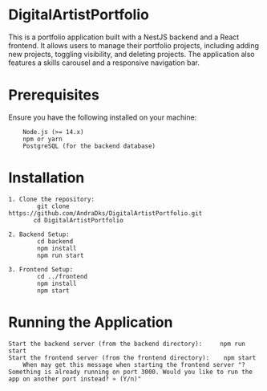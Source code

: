 # DigitalArtistPortfolio

This is a portfolio application built with a NestJS backend and a React frontend. It allows users to manage their portfolio projects, including adding new projects, toggling visibility, and deleting projects. The application also features a skills carousel and a responsive navigation bar.

# Prerequisites
Ensure you have the following installed on your machine:

        Node.js (>= 14.x)
        npm or yarn
        PostgreSQL (for the backend database)

# Installation

    1. Clone the repository:
            git clone https://github.com/AndraDks/DigitalArtistPortfolio.git
           cd DigitalArtistPortfolio

    2. Backend Setup:
            cd backend
            npm install
            npm run start

    3. Frontend Setup:
            cd ../frontend
            npm install
            npm start

# Running the Application

    Start the backend server (from the backend directory):     npm run start
    Start the frontend server (from the frontend directory):    npm start
        When may get this message when starting the frontend server "? Something is already running on port 3000. Would you like to run the app on another port instead? » (Y/n)"

